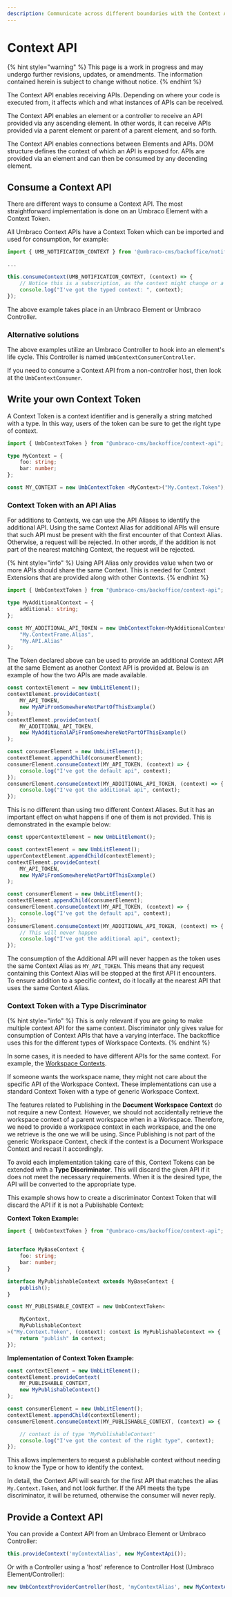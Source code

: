```yaml
---
description: Communicate across different boundaries with the Context API
---
```


# Context API

{% hint style="warning" %}
This page is a work in progress and may undergo further revisions, updates, or amendments. The information contained herein is subject to change without notice.
{% endhint %}

The Context API enables receiving APIs. Depending on where your code is executed from, it affects which and what instances of APIs can be received.

The Context API enables an element or a controller to receive an API provided via any ascending element. In other words, it can receive APIs provided via a parent element or parent of a parent element, and so forth.

The Context API enables connections between Elements and APIs. DOM structure defines the context of which an API is exposed for. APIs are provided via an element and can then be consumed by any decending element.

## Consume a Context API

There are different ways to consume a Context API. The most straightforward implementation is done on an Umbraco Element with a Context Token.

All Umbraco Context APIs have a Context Token which can be imported and used for consumption, for example:

```typescript
import { UMB_NOTIFICATION_CONTEXT } from '@umbraco-cms/backoffice/notification';

...

this.consumeContext(UMB_NOTIFICATION_CONTEXT, (context) => {
    // Notice this is a subscription, as the context might change or a new one appears.
    console.log("I've got the typed context: ", context);
});
```

The above example takes place in an Umbraco Element or Umbraco Controller.

### Alternative solutions

The above examples utilize an Umbraco Controller to hook into an element's life cycle. This Controller is named `UmbContextConsumerController`.

If you need to consume a Context API from a non-controller host, then look at the `UmbContextConsumer`.

## **Write your own Context Token**

A Context Token is a context identifier and is generally a string matched with a type. In this way, users of the token can be sure to get the right type of context.

```typescript
import { UmbContextToken } from "@umbraco-cms/backoffice/context-api";

type MyContext = {
    foo: string;
    bar: number;
};

const MY_CONTEXT = new UmbContextToken <MyContext>("My.Context.Token");
```

### **Context Token with an API Alias**

For additions to Contexts, we can use the API Aliases to identify the additional API. Using the same Context Alias for additional APIs will ensure that such API must be present with the first encounter of that Context Alias. Otherwise, a request will be rejected. In other words, if the addition is not part of the nearest matching Context, the request will be rejected.

{% hint style="info" %}
Using API Alias only provides value when two or more APIs should share the same Context. This is needed for Context Extensions that are provided along with other Contexts.
{% endhint %}

```typescript
import { UmbContextToken } from "@umbraco-cms/backoffice/context-api";

type MyAdditionalContext = {
    additional: string;
};

const MY_ADDITIONAL_API_TOKEN = new UmbContextToken<MyAdditionalContext>(
    "My.ContextFrame.Alias",
    "My.API.Alias"
);
```

The Token declared above can be used to provide an additional Context API at the same Element as another Context API is provided at. Below is an example of how the two APIs are made available.

```typescript
const contextElement = new UmbLitElement();
contextElement.provideContext(
    MY_API_TOKEN,
    new MyAPiFromSomewhereNotPartOfThisExample()
);
contextElement.provideContext(
    MY_ADDITIONAL_API_TOKEN,
    new MyAdditionalAPiFromSomewhereNotPartOfThisExample()
);

const consumerElement = new UmbLitElement();
contextElement.appendChild(consumerElement);
consumerElement.consumeContext(MY_API_TOKEN, (context) => {
    console.log("I've got the default api", context);
});
consumerElement.consumeContext(MY_ADDITIONAL_API_TOKEN, (context) => {
    console.log("I've got the additional api", context);
});
```

This is no different than using two different Context Aliases. But it has an important effect on what happens if one of them is not provided. This is demonstrated in the example below:

```typescript
const upperContextElement = new UmbLitElement();

const contextElement = new UmbLitElement();
upperContextElement.appendChild(contextElement);
contextElement.provideContext(
    MY_API_TOKEN,
    new MyAPiFromSomewhereNotPartOfThisExample()
);

const consumerElement = new UmbLitElement();
contextElement.appendChild(consumerElement);
consumerElement.consumeContext(MY_API_TOKEN, (context) => {
    console.log("I've got the default api", context);
});
consumerElement.consumeContext(MY_ADDITIONAL_API_TOKEN, (context) => {
    // This will never happen
    console.log("I've got the additional api", context);
});
```

The consumption of the Additional API will never happen as the token uses the same Context Alias as `MY_API_TOKEN`. This means that any request containing this Context Alias will be stopped at the first API it encounters. To ensure addition to a specific context, do it locally at the nearest API that uses the same Context Alias.

### **Context Token with a Type Discriminator**

{% hint style="info" %}
This is only relevant if you are going to make multiple context API for the same context. Discriminator only gives value for consumption of Context APIs that have a varying interface. The backoffice uses this for the different types of Workspace Contexts.
{% endhint %}

In some cases, it is needed to have different APIs for the same context. For example, the [Workspace Contexts](../../extending-overview/extension-types/workspace-context.md).

If someone wants the workspace name, they might not care about the specific API of the Workspace Context. These implementations can use a standard Context Token with a type of generic Workspace Context.

The features related to Publishing in the **Document Workspace Context** do not require a new Context. However, we should not accidentally retrieve the workspace context of a parent workspace when in a Workspace. Therefore, we need to provide a workspace context in each workspace, and the one we retrieve is the one we will be using. Since Publishing is not part of the generic Workspace Context, check if the context is a Document Workspace Context and recast it accordingly.

To avoid each implementation taking care of this, Context Tokens can be extended with a **Type Discriminator**. This will discard the given API if it does not meet the necessary requirements. When it is the desired type, the API will be converted to the appropriate type.

This example shows how to create a discriminator Context Token that will discard the API if it is not a Publishable Context:

**Context Token Example:**

```typescript
import { UmbContextToken } from "@umbraco-cms/backoffice/context-api";


interface MyBaseContext {
    foo: string;
    bar: number;
}

interface MyPublishableContext extends MyBaseContext {
    publish();
}

const MY_PUBLISHABLE_CONTEXT = new UmbContextToken<

    MyContext,
    MyPublishableContext
>("My.Context.Token", (context): context is MyPublishableContext => {
    return "publish" in context;
});
```

**Implementation of Context Token Example:**

```typescript
const contextElement = new UmbLitElement();
contextElement.provideContext(
    MY_PUBLISHABLE_CONTEXT,
    new MyPublishableContext()
);

const consumerElement = new UmbLitElement();
contextElement.appendChild(contextElement);
consumerElement.consumeContext(MY_PUBLISHABLE_CONTEXT, (context) => {

    // context is of type 'MyPublishableContext'
    console.log("I've got the context of the right type", context);
});
```

This allows implementers to request a publishable context without needing to know the Type or how to identify the context.

In detail, the Context API will search for the first API that matches the alias `My.Context.Token`, and not look further. If the API meets the type discriminator, it will be returned, otherwise the consumer will never reply.

## Provide a Context API

You can provide a Context API from an Umbraco Element or Umbraco Controller:

```typescript
this.provideContext('myContextAlias', new MyContextApi());
```

Or with a Controller using a 'host' reference to Controller Host (Umbraco Element/Controller):

```typescript
new UmbContextProviderController(host, 'myContextAlias', new MyContextApi());
```
